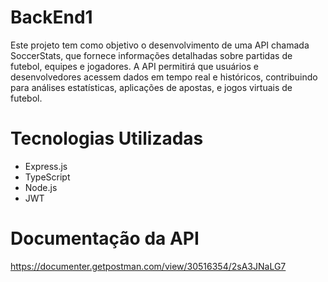 # BackEnd1

Este projeto tem como objetivo o desenvolvimento de uma API chamada
SoccerStats, que fornece informações detalhadas sobre partidas de futebol,
equipes e jogadores. A API permitirá que usuários e desenvolvedores acessem
dados em tempo real e históricos, contribuindo para análises estatísticas,
aplicações de apostas, e jogos virtuais de futebol.

# Tecnologias Utilizadas

- Express.js
- TypeScript
- Node.js
- JWT

# Documentação da API
https://documenter.getpostman.com/view/30516354/2sA3JNaLG7
